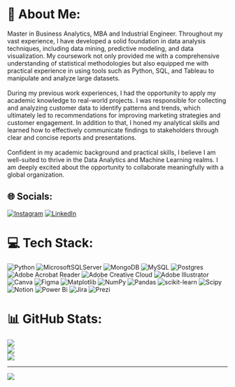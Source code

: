 # 💫 About Me:
Master in Business Analytics, MBA and Industrial Engineer. Throughout my vast experience, I have developed a solid foundation in data analysis techniques, including data mining, predictive modeling, and data visualization. My coursework not only provided me with a comprehensive understanding of statistical methodologies but also equipped me with practical experience in using tools such as Python, SQL, and Tableau to manipulate and analyze large datasets.<br><br>During my previous work experiences, I had the opportunity to apply my academic knowledge to real-world projects. I was responsible for collecting and analyzing customer data to identify patterns and trends, which ultimately led to recommendations for improving marketing strategies and customer engagement. In addition to that, I honed my analytical skills and learned how to effectively communicate findings to stakeholders through clear and concise reports and presentations.<br><br>Confident in my academic background and practical skills, I believe I am well-suited to thrive in the Data Analytics and Machine Learning realms. I am deeply excited about the opportunity to collaborate meaningfully with a global organization.<br>


## 🌐 Socials:
[![Instagram](https://img.shields.io/badge/Instagram-%23E4405F.svg?logo=Instagram&logoColor=white)](https://www.instagram.com/hcitalo21/) [![LinkedIn](https://img.shields.io/badge/LinkedIn-%230077B5.svg?logo=linkedin&logoColor=white)](https://www.linkedin.com/in/italohidalgo/) 

# 💻 Tech Stack:
![Python](https://img.shields.io/badge/python-3670A0?style=for-the-badge&logo=python&logoColor=ffdd54) ![MicrosoftSQLServer](https://img.shields.io/badge/Microsoft%20SQL%20Server-CC2927?style=for-the-badge&logo=microsoft%20sql%20server&logoColor=white) ![MongoDB](https://img.shields.io/badge/MongoDB-%234ea94b.svg?style=for-the-badge&logo=mongodb&logoColor=white) ![MySQL](https://img.shields.io/badge/mysql-%2300000f.svg?style=for-the-badge&logo=mysql&logoColor=white) ![Postgres](https://img.shields.io/badge/postgres-%23316192.svg?style=for-the-badge&logo=postgresql&logoColor=white) ![Adobe Acrobat Reader](https://img.shields.io/badge/Adobe%20Acrobat%20Reader-EC1C24.svg?style=for-the-badge&logo=Adobe%20Acrobat%20Reader&logoColor=white) ![Adobe Creative Cloud](https://img.shields.io/badge/Adobe%20Creative%20Cloud-DA1F26.svg?style=for-the-badge&logo=Adobe%20Creative%20Cloud&logoColor=white) ![Adobe Illustrator](https://img.shields.io/badge/adobe%20illustrator-%23FF9A00.svg?style=for-the-badge&logo=adobe%20illustrator&logoColor=white) ![Canva](https://img.shields.io/badge/Canva-%2300C4CC.svg?style=for-the-badge&logo=Canva&logoColor=white) ![Figma](https://img.shields.io/badge/figma-%23F24E1E.svg?style=for-the-badge&logo=figma&logoColor=white) ![Matplotlib](https://img.shields.io/badge/Matplotlib-%23ffffff.svg?style=for-the-badge&logo=Matplotlib&logoColor=black) ![NumPy](https://img.shields.io/badge/numpy-%23013243.svg?style=for-the-badge&logo=numpy&logoColor=white) ![Pandas](https://img.shields.io/badge/pandas-%23150458.svg?style=for-the-badge&logo=pandas&logoColor=white) ![scikit-learn](https://img.shields.io/badge/scikit--learn-%23F7931E.svg?style=for-the-badge&logo=scikit-learn&logoColor=white) ![Scipy](https://img.shields.io/badge/SciPy-%230C55A5.svg?style=for-the-badge&logo=scipy&logoColor=%white) ![Notion](https://img.shields.io/badge/Notion-%23000000.svg?style=for-the-badge&logo=notion&logoColor=white) ![Power Bi](https://img.shields.io/badge/power_bi-F2C811?style=for-the-badge&logo=powerbi&logoColor=black) ![Jira](https://img.shields.io/badge/jira-%230A0FFF.svg?style=for-the-badge&logo=jira&logoColor=white) ![Prezi](https://img.shields.io/badge/Prezi-%23000000.svg?style=for-the-badge&logo=Prezi&logoColor=white)
# 📊 GitHub Stats:
![](https://github-readme-stats.vercel.app/api?username=italo21dataengineer&theme=prussian&hide_border=false&include_all_commits=false&count_private=false)<br/>
![](https://github-readme-streak-stats.herokuapp.com/?user=italo21dataengineer&theme=prussian&hide_border=false)<br/>
![](https://github-readme-stats.vercel.app/api/top-langs/?username=italo21dataengineer&theme=prussian&hide_border=false&include_all_commits=false&count_private=false&layout=compact)

---
[![](https://visitcount.itsvg.in/api?id=italo21dataengineer&icon=0&color=0)](https://visitcount.itsvg.in)

<!-- Proudly created with GPRM ( https://gprm.itsvg.in ) -->
